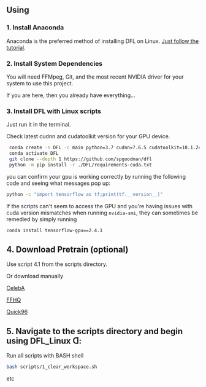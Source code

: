 ## Using
### 1. Install Anaconda 
Anaconda is the preferred method of installing DFL on Linux.
[Just follow the tutorial](https://docs.conda.io/projects/conda/en/latest/user-guide/install).  

### 2. Install System Dependencies 
You will need FFMpeg, Git, and the most recent NVIDIA driver for your system to use this project.

If you are here, then you already have everything...

### 3. Install DFL with Linux scripts

Just run it in the terminal.

Check latest cudnn and cudatoolkit version for your GPU device.

```bash
 conda create -n DFL -c main python=3.7 cudnn=7.6.5 cudatoolkit=10.1.243
 conda activate DFL
 git clone --depth 1 https://github.com/spgoodman/dfl
 python -m pip install -r ./DFL/requirements-cuda.txt
```

you can confirm your gpu is working correctly by running the following code and seeing what messages pop up:

```bash
python -c "import tensorflow as tf;print(tf.__version__)"
```

If the scripts can't seem to access the GPU and you're having issues with cuda version mismatches when running `nvidia-smi`, they can sometimes be remedied by simply running

```bash
conda install tensorflow-gpu==2.4.1
```

## 4. Download Pretrain (optional)
Use script 4.1 from the scripts directory.
 
Or download manually

[CelebA](https://github.com/nagadit/DFL_Linux/releases/download/1.0/pretrain_CelebA.zip)

[FFHQ](https://github.com/nagadit/DFL_Linux/releases/download/1.0/pretrain_FFHQ.zip)

[Quick96](https://github.com/nagadit/DFL_Linux/releases/download/1.0/pretrain_Quick96.zip)

## 5. Navigate to the scripts directory and begin using DFL_Linux ᗡ:
Run all scripts with BASH shell
```bash
bash scripts/1_clear_workspace.sh
```
etc
